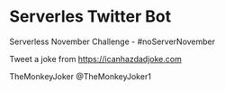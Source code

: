 # Serverles Twitter Bot

Serverless November Challenge - #noServerNovember

Tweet a joke from https://icanhazdadjoke.com 

TheMonkeyJoker
@TheMonkeyJoker1